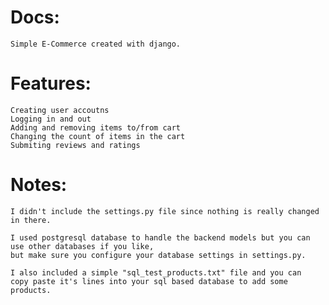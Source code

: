 # Docs:
    Simple E-Commerce created with django.
# Features:
    Creating user accoutns
    Logging in and out
    Adding and removing items to/from cart
    Changing the count of items in the cart
    Submiting reviews and ratings

# Notes:
    I didn't include the settings.py file since nothing is really changed in there.

    I used postgresql database to handle the backend models but you can use other databases if you like,
    but make sure you configure your database settings in settings.py.
    
    I also included a simple "sql_test_products.txt" file and you can
    copy paste it's lines into your sql based database to add some products.